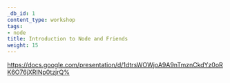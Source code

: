 ```yaml
---
_db_id: 1
content_type: workshop
tags:
- node
title: Introduction to Node and Friends
weight: 15
---
```


https://docs.google.com/presentation/d/1dtrsWOWjoA9A9nTmznCkdYz0oRK6O76jXRINp0tzjrQ%